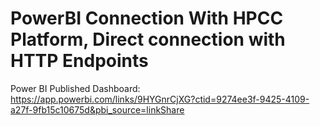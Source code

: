 # PowerBI Connection With HPCC Platform, Direct connection with HTTP Endpoints

Power BI Published Dashboard: https://app.powerbi.com/links/9HYGnrCjXG?ctid=9274ee3f-9425-4109-a27f-9fb15c10675d&pbi_source=linkShare


